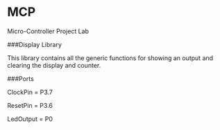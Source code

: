 # MCP
Micro-Controller Project Lab


###Display Library

This library contains all the generic functions for showing an output and clearing the display and counter.

###Ports

ClockPin = P3.7

ResetPin = P3.6

LedOutput = P0




